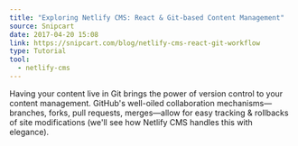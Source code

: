 ```yaml
---
title: "Exploring Netlify CMS: React & Git-based Content Management"
source: Snipcart
date: 2017-04-20 15:08
link: https://snipcart.com/blog/netlify-cms-react-git-workflow
type: Tutorial
tool:
  - netlify-cms 
---
```

Having your content live in Git brings the power of version control to your content management. GitHub's well-oiled collaboration mechanisms—branches, forks, pull requests, merges—allow for easy tracking & rollbacks of site modifications (we'll see how Netlify CMS handles this with elegance).





